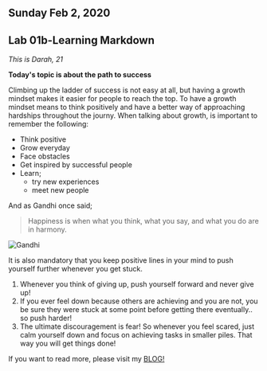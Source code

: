 ## Sunday Feb 2, 2020
## Lab 01b-Learning Markdown

*This is Darah, 21*

**Today's topic is about the path to success**

Climbing up the ladder of success is not easy at all, but having a growth mindset makes it easier for people to reach the top. To have a growth mindset means to think positively and have a better way of approaching hardships throughout the journy.
When talking about growth, is important to remember the following:
* Think positive
* Grow everyday
* Face obstacles 
* Get inspired by successful people
* Learn;
  * try new experiences
  * meet new people


And as Gandhi once said; 
> Happiness is when what you think, what you say, and what you do are in harmony.

![Gandhi](https://www.google.com/url?sa=i&url=https%3A%2F%2Fwisdomquotes.com%2Fgandhi-quotes%2F&psig=AOvVaw0IK-AKG-9yuHcpyxZJ_WSP&ust=1580726561171000&source=images&cd=vfe&ved=0CAIQjRxqFwoTCMD_r9fXsucCFQAAAAAdAAAAABAP)


It is also mandatory that you keep positive lines in your mind to push yourself further whenever you get stuck.
1. Whenever you think of giving up, push yourself forward and never give up!
2. If you ever feel down because others are achieving and you are not, you be sure they were stuck at some point before getting there eventually.. so push harder!
3. The ultimate discouragement is fear! So whenever you feel scared, just calm yourself down and focus on achieving tasks in smaller piles. That way you will get things done!

 If you want to read more, please visit my [BLOG!](https://darah98.github.io/Drh-learning-journal/)

